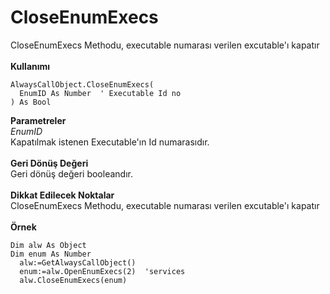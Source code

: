 # CloseEnumExecs

CloseEnumExecs Methodu, executable numarası verilen excutable'ı kapatır\
\
**Kullanımı**

```
AlwaysCallObject.CloseEnumExecs(
  EnumID As Number  ' Executable Id no	
) As Bool
```

**Parametreler**\
_EnumID_\
Kapatılmak istenen Executable'ın Id numarasıdır.\
\
**Geri Dönüş Değeri**\
Geri dönüş değeri booleandır.\
\
**Dikkat Edilecek Noktalar**\
CloseEnumExecs Methodu, executable numarası verilen excutable'ı kapatır\
\
**Örnek**

```
Dim alw As Object
Dim enum As Number
  alw:=GetAlwaysCallObject()
  enum:=alw.OpenEnumExecs(2)  'services
  alw.CloseEnumExecs(enum)
```
